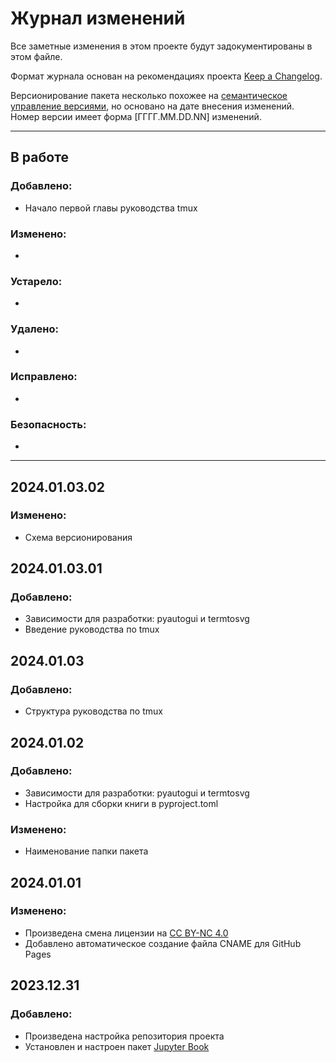# Журнал изменений

Все заметные изменения в этом проекте будут задокументированы в этом файле.

Формат журнала основан на рекомендациях проекта [Keep a Changelog](https://keepachangelog.com/ru/1.1.0/).

Версионирование пакета несколько похожее на [семантическое управление версиями](https://semver.org/lang/ru/), но основано на дате внесения
изменений. Номер версии имеет форма [ГГГГ.ММ.DD.NN]
изменений.

---

## В работе
### Добавлено:
- Начало первой главы руководства tmux
### Изменено:
-
### Устарело:
-
### Удалено:
-
### Исправлено:
-
### Безопасность:
-

---

## 2024.01.03.02
### Изменено:
- Схема версионирования

## 2024.01.03.01
### Добавлено:
- Зависимости для разработки: pyautogui и termtosvg
- Введение руководства по tmux

## 2024.01.03
### Добавлено:
- Структура руководства по tmux

## 2024.01.02
### Добавлено:
- Зависимости для разработки: pyautogui и termtosvg
- Настройка для сборки книги в pyproject.toml
### Изменено:
- Наименование папки пакета

## 2024.01.01
### Изменено:
- Произведена смена лицензии на [CC BY-NC 4.0](https://creativecommons.org/licenses/by-nc/4.0/legalcode.en)
- Добавлено автоматическое создание файла CNAME для GitHub Pages

## 2023.12.31
### Добавлено:
- Произведена настройка репозитория проекта
- Установлен и настроен пакет [Jupyter Book](https://jupyterbook.org/)
